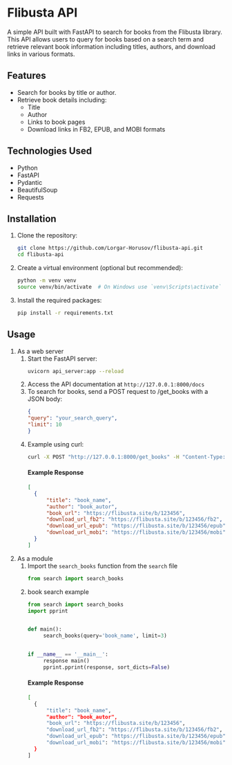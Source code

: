 # Flibusta API

A simple API built with FastAPI to search for books from the Flibusta library. This API allows users to query for books based on a search term and retrieve relevant book information including titles, authors, and download links in various formats.

## Features

- Search for books by title or author.
- Retrieve book details including:
  - Title
  - Author
  - Links to book pages
  - Download links in FB2, EPUB, and MOBI formats

## Technologies Used

- Python
- FastAPI
- Pydantic
- BeautifulSoup
- Requests

## Installation

1. Clone the repository:

   ```bash
   git clone https://github.com/Lorgar-Horusov/flibusta-api.git
   cd flibusta-api
   ```
2. Create a virtual environment (optional but recommended):
   ```bash
   python -m venv venv
   source venv/bin/activate  # On Windows use `venv\Scripts\activate`
   ```
3. Install the required packages:
   ```bash
   pip install -r requirements.txt
   ```
## Usage
1. As a web server
   1. Start the FastAPI server:
       ```bash
       uvicorn api_server:app --reload
       ```
   2. Access the API documentation at `http://127.0.0.1:8000/docs`
   3. To search for books, send a POST request to /get_books with a JSON body:
       ```json
       {
       "query": "your_search_query",
       "limit": 10 
       }
       ```
   4. Example using curl:
       ```bash
       curl -X POST "http://127.0.0.1:8000/get_books" -H "Content-Type: application/json" -d '{"query": "Хоббит", "limit": 5}'
       ```
       #### Example Response
       ```json
       [
         {
             "title": "book_name",
             "author": "book_autor",
             "book_url": "https://flibusta.site/b/123456",
             "download_url_fb2": "https://flibusta.site/b/123456/fb2",
             "download_url_epub": "https://flibusta.site/b/123456/epub",
             "download_url_mobi": "https://flibusta.site/b/123456/mobi"
         }
       ]
       ```
2. As a module
   1. Import the `search_books` function from the `search` file
      ```py
      from search import search_books
      ```
   2. book search example
      ```py
      from search import search_books
      import pprint

      
      def main():
           search_books(query='book_name', limit=3)


      if __name__ == '__main__':
           response main()
           pprint.pprint(response, sort_dicts=False)
      ```
       #### Example Response
       ```bash
       [
         {
             "title": "book_name",
             "author": "book_autor",
             "book_url": "https://flibusta.site/b/123456",
             "download_url_fb2": "https://flibusta.site/b/123456/fb2",
             "download_url_epub": "https://flibusta.site/b/123456/epub",
             "download_url_mobi": "https://flibusta.site/b/123456/mobi"
         }
       ]
       ```
